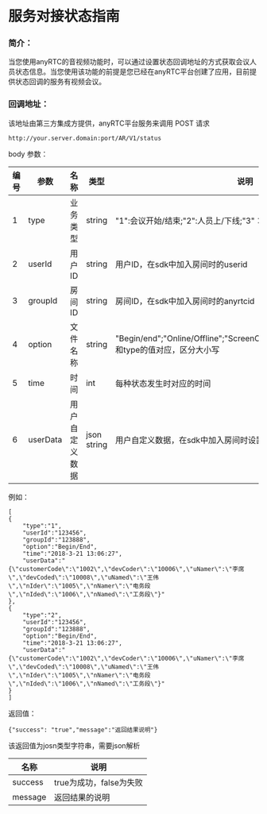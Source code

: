 # 服务对接状态指南


### 简介：

当您使用anyRTC的音视频功能时，可以通过设置状态回调地址的方式获取会议人员状态信息。当您使用该功能的前提是您已经在anyRTC平台创建了应用，目前提供状态回调的服务有视频会议。

### 回调地址：
该地址由第三方集成方提供，anyRTC平台服务来调用
POST 请求
```
http://your.server.domain:port/AR/V1/status
```

body 参数：

| 编号 | 参数 | 名称 | 类型 | 说明 |
| --- | --- | --- | --- | --- |
| 1 | type | 业务类型 | string | "1":会议开始/结束;"2":人员上/下线;"3"：屏幕共享开关;"4":文档共享开关 |
| 2 | userId | 用户ID | string | 用户ID，在sdk中加入房间时的userid |
| 3 | groupId | 房间ID | string | 房间ID，在sdk中加入房间时的anyrtcid |
| 4 | option | 文件名称 | string | "Begin/end";"Online/Offline";"ScreenOn/ScreenOff";"DocOn/DocOff" 和type的值对应，区分大小写 |
| 5 | time | 时间 | int | 每种状态发生时对应的时间 |
| 6 | userData | 用户自定义数据 | json string | 用户自定义数据，在sdk中加入房间时设置的参数，json格式的字符串 |

例如：
```
[
{
    "type":"1",
    "userId":"123456",
    "groupId":"123888",
    "option":"Begin/End",
    "time":"2018-3-21 13:06:27",
    "userData":"{\"customerCode\":\"1002\",\"devCoder\":\"10006\",\"uNamer\":\"李席\",\"devCoded\":\"10008\",\"uNamed\":\"王伟\",\"nIder\":\"1005\",\"nNamer\":\"电务段\",\"nIded\":\"1006\",\"nNamed\":\"工务段\"}"
},
{
    "type":"2",
    "userId":"123456",
    "groupId":"123888",
    "option":"Begin/End",
    "time":"2018-3-21 13:06:27",
    "userData":"{\"customerCode\":\"1002\",\"devCoder\":\"10006\",\"uNamer\":\"李席\",\"devCoded\":\"10008\",\"uNamed\":\"王伟\",\"nIder\":\"1005\",\"nNamer\":\"电务段\",\"nIded\":\"1006\",\"nNamed\":\"工务段\"}"
}
]
```

返回值：
```
{"success": "true","message":"返回结果说明"}
```
该返回值为josn类型字符串，需要json解析

| 名称 | 说明 |
| --- | --- |
| success | true为成功，false为失败 |
| message | 返回结果的说明 |